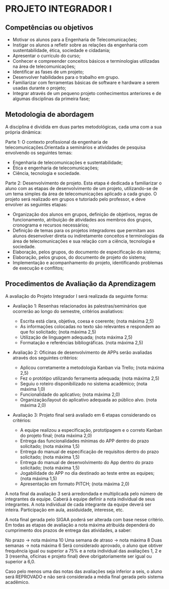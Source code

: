 # PROJETO INTEGRADOR I 

## Competências ou objetivos
- Motivar os alunos para a Engenharia de Telecomunicações;
- Instigar os alunos a refletir sobre as relações da engenharia com sustentabilidade, ética, sociedade e cidadania;
- Apresentar o currículo do curso;
- Conhecer e compreender conceitos básicos e terminologias utilizadas na área de telecomunicações;
- Identificar as fases de um projeto;
- Desenvolver habilidades para o trabalho em grupo.
- Familiarizar com ferramentas básicas de software e hardware a serem usadas durante o projeto;
- Integrar através de um pequeno projeto conhecimentos anteriores e de algumas disciplinas da primeira fase;


## Metodologia de abordagem
A disciplina é dividida em duas partes metodológicas, cada uma com a sua própria dinâmica:

Parte 1: O contexto profissional da engenharia de telecomunicações.Orientada a seminários e atividades de pesquisa envolvendo os seguintes temas:

- Engenharia de telecomunicações e sustentabilidade;
- Ética e engenharia de telecomunicações;
- Ciência, tecnologia e sociedade.
 
 Parte 2: Desenvolvimento de projeto. Esta etapa é dedicada a familiarizar o aluno com as etapas de desenvolvimento de um projeto, utilizando-se de um tema simples da área de telecomunicações aplicado a cada grupo. O projeto será realizado em grupos e tutoriado pelo professor, e deve envolver as seguintes etapas:

- Organização dos alunos em grupos, definição de objetivos, regras de funcionamento, atribuição de atividades aos membros dos grupos, cronograma e recursos necessários;
- Definição de temas para os projetos integradores que permitam aos alunos desenvolver direta ou indiretamente conceitos e terminologias da área de telecomunicações e sua relação com a ciência, tecnologia e sociedade.
- Elaboração, pelos grupos, do documento de especificação do sistema;
- Elaboração, pelos grupos, do documento de projeto do sistema;
- Implementação e acompanhamento do projeto, identificando problemas de execução e conflitos;

## Procedimentos de Avaliação da Aprendizagem
A avaliação do Projeto Integrador I será realizada da seguinte forma:

- Avaliação 1: Resenhas relacionados às palestras/seminários que ocorrerão ao longo do semestre, critérios avaliativos:
    - Escrita está clara, objetiva, coesa e coerente; (nota máxima 2,5)
    - As informações colocadas no texto são relevantes e respondem ao que foi solicitado; (nota máxima 2,5)
    - Utilização de linguagem adequada; (nota máxima 2,5)
    - Formatação e referências bibliográficas. (nota máxima 2,5)

- Avaliação 2: Oficinas de desenvolvimento de APPs serão avaliadas através dos seguintes critérios:
    - Aplicou corretamente a metodologia Kanban via Trello; (nota máxima 2,5)
    - Fez o protótipo utilizando ferramenta adequada; (nota máxima 2,5)
    - Seguiu o roteiro disponibilizado no sistema acadêmico; (nota máxima 1,0)
    - Funcionalidade do aplicativo; (nota máxima 2,0)
    - Organização/layout do aplicativo adequada ao público alvo. (nota máxima 2,0)

- Avaliação 3: Projeto final será avaliado em 6 etapas considerando os critérios:
    - A equipe realizou a especificação, prototipagem e o correto Kanban do projeto final; (nota máxima 2,0)
    - Entrega das funcionalidades mínimas do APP dentro do prazo solicitado; (nota máxima 1,5)
    - Entrega do manual de especificação de requisitos dentro do prazo solicitado; (nota máxima 1,5)
    - Entrega do manual de desenvolvimento do App dentro do prazo solicitado; (nota máxima 1,5)
    - Jogabilidade do APP no dia destinado ao teste entre as equipes; (nota máxima 1,5)
    - Apresentação em formato PITCH; (nota máxima 2,0)

A nota final da avaliação 3 será arredondada e multiplicada pelo número de integrantes da equipe. Caberá à equipe definir a nota individual de seus integrantes. A nota individual de cada integrante da equipe deverá ser inteira.
Participação em aula, assiduidade, interesse, etc.

A nota final gerada pelo SIGAA poderá ser alterada com base nesse critério.
Em todas as etapas de avaliação a nota máxima atribuída dependerá do cumprimento dos prazos de entrega das atividades, a saber:

No prazo -> nota máxima 10
Uma semana de atraso -> nota máxima 8
Duas semanas -> nota máxima 6
Será considerado aprovado, o aluno que obtiver frequência igual ou superior a 75% e a nota individual das avaliações 1, 2 e 3 (resenha, oficinas e projeto final) deve obrigatoriamente ser igual ou superior a 6,0.

Caso pelo menos uma das notas das avaliações seja inferior a seis, o aluno será REPROVADO e não será considerada a média final gerada pelo sistema acadêmico.